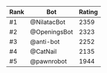 Rank|Bot|Rating
---|---|---
#1|@NilatacBot|2359
#2|@OpeningsBot|2323
#3|@anti-bot|2252
#4|@CatNail|2135
#5|@pawnrobot|1944
